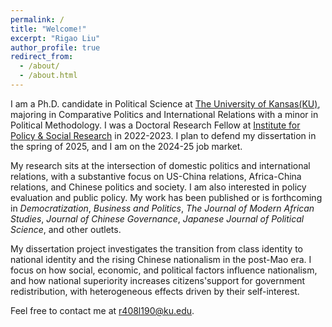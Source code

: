 ```yaml
---
permalink: /
title: "Welcome!"
excerpt: "Rigao Liu"
author_profile: true
redirect_from: 
  - /about/
  - /about.html
---
```

<!-- Global site tag (gtag.js) - Google Analytics -->
<script async src="https://www.googletagmanager.com/gtag/js?id=UA-123521501-1"></script>
<script>
  window.dataLayer = window.dataLayer || [];
  function gtag(){dataLayer.push(arguments);}
  gtag('js', new Date());

  gtag('config', 'UA-123521501-1');
</script>
 I am a Ph.D. candidate in Political Science at [The University of Kansas(KU)](https://kups.ku.edu/), majoring in Comparative Politics and International Relations with a minor in Political Methodology. I was a Doctoral Research Fellow at [Institute for Policy & Social Research](https://ipsr.ku.edu/) in 2022-2023. I plan to defend my dissertation in the spring of 2025, and I am on the 2024-25 job market.

My research sits at the intersection of domestic politics and international relations, with a substantive focus on US-China relations, Africa-China relations, and Chinese politics and society. I am also interested in policy evaluation and public policy. My work has been published or is forthcoming in _Democratization_, _Business and Politics_, _The Journal of Modern African Studies_, _Journal of Chinese Governance_, _Japanese Journal of Political Science_, and other outlets.

My dissertation project investigates the transition from class identity to national identity and the rising Chinese nationalism in the post-Mao era. I focus on how social, economic, and political factors influence nationalism, and how national superiority increases citizens'support for government redistribution, with heterogeneous effects driven by their self-interest.

Feel free to contact me at [r408l190@ku.edu](mailto:r408l190@ku.edu).